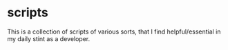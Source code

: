 scripts
========

This is a collection of scripts of various sorts, that I find helpful/essential
in my daily stint as a developer.

